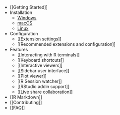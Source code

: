 * [[Getting Started]]
* Installation
  * [Windows](https://github.com/Ikuyadeu/vscode-R/wiki/Installation:-Windows)
  * [macOS](https://github.com/Ikuyadeu/vscode-R/wiki/Installation:-macOS)
  * [Linux](https://github.com/Ikuyadeu/vscode-R/wiki/Installation:-Linux)
* Configuration
  * [[Extension settings]]
  * [[Recommended extensions and configuration]]
* Features
  * [[Interacting with R terminals]]
  * [[Keyboard shortcuts]]
  * [[Interactive viewers]]
  * [[Sidebar user interface]]
  * [[Plot viewer]]
  * [[R Session watcher]]
  * [[RStudio addin support]]
  * [[Live share collaboration]]
* [[R Markdown]]
* [[Contributing]]
* [[FAQ]]